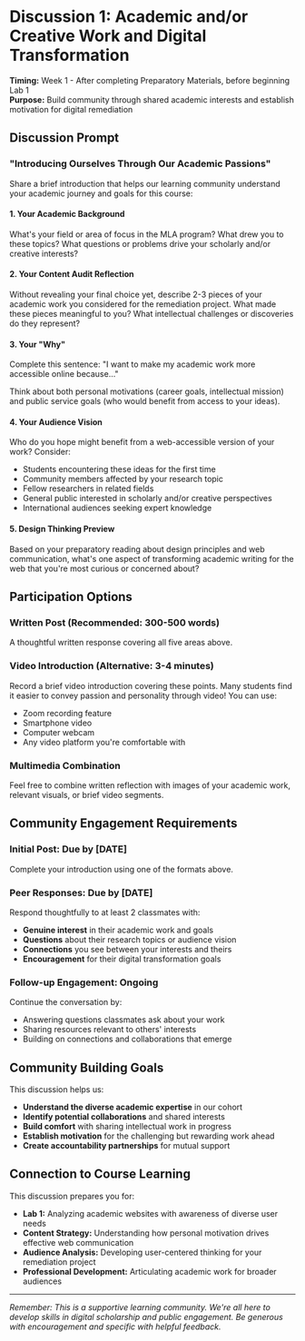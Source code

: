 # Discussion 1: Academic and/or Creative Work and Digital Transformation

**Timing:** Week 1 - After completing Preparatory Materials, before beginning Lab 1  
**Purpose:** Build community through shared academic interests and establish motivation for digital remediation

## Discussion Prompt

### **"Introducing Ourselves Through Our Academic Passions"**

Share a brief introduction that helps our learning community understand your academic journey and goals for this course:

#### **1. Your Academic Background** 
What's your field or area of focus in the MLA program? What drew you to these topics? What questions or problems drive your scholarly and/or creative interests?

#### **2. Your Content Audit Reflection** 
Without revealing your final choice yet, describe 2-3 pieces of your academic work you considered for the remediation project. What made these pieces meaningful to you? What intellectual challenges or discoveries do they represent?

#### **3. Your "Why"** 
Complete this sentence: "I want to make my academic work more accessible online because..." 

Think about both personal motivations (career goals, intellectual mission) and public service goals (who would benefit from access to your ideas).

#### **4. Your Audience Vision** 
Who do you hope might benefit from a web-accessible version of your work? Consider:
- Students encountering these ideas for the first time
- Community members affected by your research topic
- Fellow researchers in related fields
- General public interested in scholarly and/or creative perspectives
- International audiences seeking expert knowledge

#### **5. Design Thinking Preview**
Based on your preparatory reading about design principles and web communication, what's one aspect of transforming academic writing for the web that you're most curious or concerned about?

## Participation Options

### **Written Post (Recommended: 300-500 words)**
A thoughtful written response covering all five areas above.

### **Video Introduction (Alternative: 3-4 minutes)**
Record a brief video introduction covering these points. Many students find it easier to convey passion and personality through video! You can use:
- Zoom recording feature
- Smartphone video
- Computer webcam
- Any video platform you're comfortable with

### **Multimedia Combination**
Feel free to combine written reflection with images of your academic work, relevant visuals, or brief video segments.

## Community Engagement Requirements

### **Initial Post:** Due by [DATE]
Complete your introduction using one of the formats above.

### **Peer Responses:** Due by [DATE] 
Respond thoughtfully to at least 2 classmates with:
- **Genuine interest** in their academic work and goals
- **Questions** about their research topics or audience vision
- **Connections** you see between your interests and theirs
- **Encouragement** for their digital transformation goals

### **Follow-up Engagement:** Ongoing
Continue the conversation by:
- Answering questions classmates ask about your work
- Sharing resources relevant to others' interests
- Building on connections and collaborations that emerge

## Community Building Goals

This discussion helps us:
- **Understand the diverse academic expertise** in our cohort
- **Identify potential collaborations** and shared interests
- **Build comfort** with sharing intellectual work in progress
- **Establish motivation** for the challenging but rewarding work ahead
- **Create accountability partnerships** for mutual support

## Connection to Course Learning

This discussion prepares you for:
- **Lab 1:** Analyzing academic websites with awareness of diverse user needs
- **Content Strategy:** Understanding how personal motivation drives effective web communication
- **Audience Analysis:** Developing user-centered thinking for your remediation project
- **Professional Development:** Articulating academic work for broader audiences

---

*Remember: This is a supportive learning community. We're all here to develop skills in digital scholarship and public engagement. Be generous with encouragement and specific with helpful feedback.*
